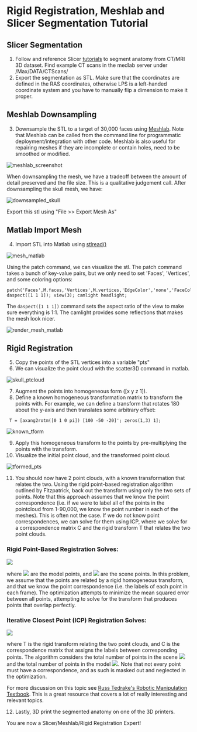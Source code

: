 # Rigid Registration, Meshlab and Slicer Segmentation Tutorial

## Slicer Segmentation
1. Follow and reference Slicer [tutorials](https://slicer.readthedocs.io/en/latest/user_guide/image_segmentation.html) to segment anatomy from CT/MRI 3D dataset. Find example CT scans in the medlab server under /Max/DATA/CTScans/
2. Export the segmentation as STL. Make sure that the coordinates are defined in the RAS coordinates, otherwise LPS is a left-handed coordinate system and you have to manually flip a dimension to make it proper.

## Meshlab Downsampling
3. Downsample the STL to a target of 30,000 faces using [Meshlab](https://www.meshlab.net/). Note that Meshlab can be called from the command line for programmatic deployment/integration with other code. Meshlab is also useful for repairing meshes if they are incomplete or contain holes, need to be smoothed or modified.

![meshlab_screenshot](/imgs/reg_tut/meshlab_downsample.png)

When downsampling the mesh, we have a tradeoff between the amount of detail preserved and the file size. This is a qualitative judgement call. After downsampling the skull mesh, we have:

![downsampled_skull](/imgs/reg_tut/downsampled_skull.png)

Export this stl using "File >> Export Mesh As"

## Matlab Import Mesh
4. Import STL into Matlab using [stlread()](https://www.mathworks.com/matlabcentral/fileexchange/22409-stl-file-reader)

![mesh_matlab](/imgs/reg_tut/mesh_matlab.png)

Using the patch command, we can visualize the stl. The patch command takes a bunch of key-value pairs, but we only need to set 'Faces', 'Vertices', and some coloring options:
```
patch('Faces',M.faces,'Vertices',M.vertices,'EdgeColor','none','FaceColor','r')
daspect([1 1 1]); view(3); camlight headlight;
```

The ```daspect([1 1 1])``` command sets the aspect ratio of the view to make sure everything is 1:1. The camlight provides some reflections that makes the mesh look nicer.

![render_mesh_matlab](/imgs/reg_tut/render_mesh_matlab.png)

## Rigid Registration
5. Copy the points of the STL vertices into a variable "pts"
6. We can visualize the point cloud with the scatter3() command in matlab.

![skull_ptcloud](/imgs/reg_tut/pointcloud_matlab.png)

7. Augment the points into homogeneous form ([x y z 1]).
8. Define a known homogeneous transformation matrix to transform the points with. For example, we can define a transform that rotates 180 about the y-axis and then translates some arbitrary offset:
```
 T = [axang2rotm([0 1 0 pi]) [100 -50 -20]'; zeros(1,3) 1];
```

![known_tform](/imgs/reg_tut/known_tform.png)

9. Apply this homogeneous transform to the points by pre-multiplying the points with the transform.
10. Visualize the initial point cloud, and the transformed point cloud.

![tformed_pts](/imgs/reg_tut/tformed_pts.png)

11. You should now have 2 point clouds, with a known transformation that relates the two. Using the rigid point-based registration algorithm outlined by Fitzpatrick, back out the transform using only the two sets of points. Note that this approach assumes that we know the point correspondence (i.e. if we were to label all of the points in the pointcloud from 1-90,000, we know the point number in each of the meshes). This is often not the case. If we do not know point correspondences, we can solve for them using ICP, where we solve for a correspondence matrix C and the rigid transform T that relates the two point clouds.

### Rigid Point-Based Registration Solves:

<img src="https://render.githubusercontent.com/render/math?math=\min_{T \in SE(3)} \sum_{i=1}^{N} \hspace{1mm} \rVert Tp^{m_i} - p^{s_i} \lVert^2">

where <img src="https://render.githubusercontent.com/render/math?math=p^{m_i}"> are the model points, and <img src="https://render.githubusercontent.com/render/math?math=p^{s_i}"> are the scene points.
In this problem, we assume that the points are related by a rigid homogeneous transform, and that we know the point correspondence (i.e. the labels of each point in each frame). The optimization attempts to minimize the mean squared error between all points, attempting to solve for the transform that produces points that overlap perfectly.

### Iterative Closest Point (ICP) Registration Solves:

<img src="https://render.githubusercontent.com/render/math?math=\min_{T \in SE(3), C} \sum_{i=1}^{N_s} \sum_{j=1}^{N_m} C_{ij} \hspace{1mm} \lVert Tp^{m_j} - p^{s_i} \rVert^2">

where T is the rigid transform relating the two point clouds, and C is the correspondence matrix that assigns the labels between corresponding points. The algorithm considers the total number of points in the scene <img src="https://render.githubusercontent.com/render/math?math=N_s"> and the total number of points in the model <img src="https://render.githubusercontent.com/render/math?math=N_m">. Note that not every point must have a correspondence, and as such is masked out and neglected in the optimization.

For more discussion on this topic see [Russ Tedrake's Robotic Manipulation Textbook](https://manipulation.csail.mit.edu/pose.html). This is a great resource that covers a lot of really interesting and relevant topics.

12. Lastly, 3D print the segmented anatomy on one of the 3D printers.

You are now a Slicer/Meshlab/Rigid Registration Expert!
